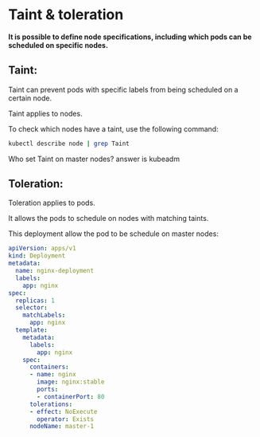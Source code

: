 # Taint & toleration
**It is possible to define node specifications, including which pods can be scheduled on specific nodes.**

## Taint:

Taint can prevent pods with specific labels from being scheduled on a certain node.

Taint applies to nodes.

To check which nodes have a taint, use the following command:

```bash
kubectl describe node | grep Taint
```

Who set Taint on master nodes? answer is kubeadm

## Toleration:

Toleration applies to pods.

It allows the pods to schedule on nodes with matching taints.

This deployment allow the pod to be schedule on master nodes:

```yaml
apiVersion: apps/v1
kind: Deployment
metadata:
  name: nginx-deployment
  labels:
    app: nginx
spec:
  replicas: 1
  selector:
    matchLabels:
      app: nginx
  template:
    metadata:
      labels:
        app: nginx
    spec:
      containers:
      - name: nginx
        image: nginx:stable
        ports:
        - containerPort: 80
      tolerations:
      - effect: NoExecute
        operator: Exists
      nodeName: master-1
```